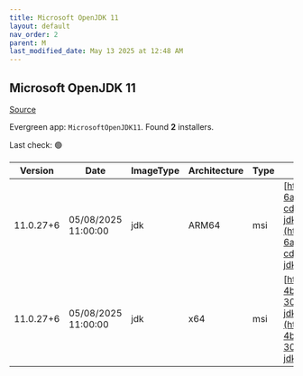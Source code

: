 ```yaml
---
title: Microsoft OpenJDK 11
layout: default
nav_order: 2
parent: M
last_modified_date: May 13 2025 at 12:48 AM
---
```


## Microsoft OpenJDK 11

[Source](https://www.microsoft.com/openjdk)

Evergreen app: `MicrosoftOpenJDK11`. Found **2** installers.

Last check: 🟢

| Version   | Date                | ImageType | Architecture | Type | URI                                                                                                                                                                                                                                                                                                                                                |
| --------- | ------------------- | --------- | ------------ | ---- | -------------------------------------------------------------------------------------------------------------------------------------------------------------------------------------------------------------------------------------------------------------------------------------------------------------------------------------------------- |
| 11.0.27+6 | 05/08/2025 11:00:00 | jdk       | ARM64        | msi  | [https://download.visualstudio.microsoft.com/download/pr/b84f3c8d-6a74-4137-b28c-cd82efe09ee5/75d0883a571b26a424612e9d6ea22461/microsoft-jdk-11.0.27-windows-aarch64.msi](https://download.visualstudio.microsoft.com/download/pr/b84f3c8d-6a74-4137-b28c-cd82efe09ee5/75d0883a571b26a424612e9d6ea22461/microsoft-jdk-11.0.27-windows-aarch64.msi) |
| 11.0.27+6 | 05/08/2025 11:00:00 | jdk       | x64          | msi  | [https://download.visualstudio.microsoft.com/download/pr/4b1ce6c5-4b63-4e93-8244-30656475dd49/b7c38915270b3cff64bc74d8b612befd/microsoft-jdk-11.0.27-windows-x64.msi](https://download.visualstudio.microsoft.com/download/pr/4b1ce6c5-4b63-4e93-8244-30656475dd49/b7c38915270b3cff64bc74d8b612befd/microsoft-jdk-11.0.27-windows-x64.msi)         |
